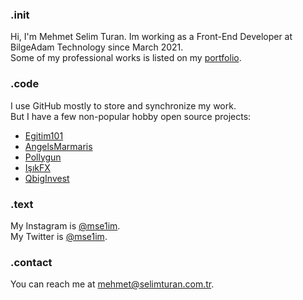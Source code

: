 ### .init
Hi, I'm Mehmet Selim Turan. Im working as a Front-End Developer at BilgeAdam Technology since March 2021.<br>
Some of my professional works is listed on my [portfolio](https://selimturan.com.tr/ref/).

### .code
I use GitHub mostly to store and synchronize my work.<br>
But I have a few non-popular hobby open source projects:

 - [Egitim101](https://egitim101.com)
 - [AngelsMarmaris](https://www.angelsmarmaris.com.tr)
 - [Pollygun](https://poligun.com.tr/)
 - [IşıkFX](https://www.isikmenkul.com)
 - [QbigInvest](https://qbiginvest.com)

### .text
My Instagram is [@mse1im](https://instagram.com/mse1im).<br>
My Twitter is [@mse1im](https://twitter.com/mse1im).

### .contact
You can reach me at [mehmet@selimturan.com.tr](mailto:mehmet@selimturan.com.tr).
